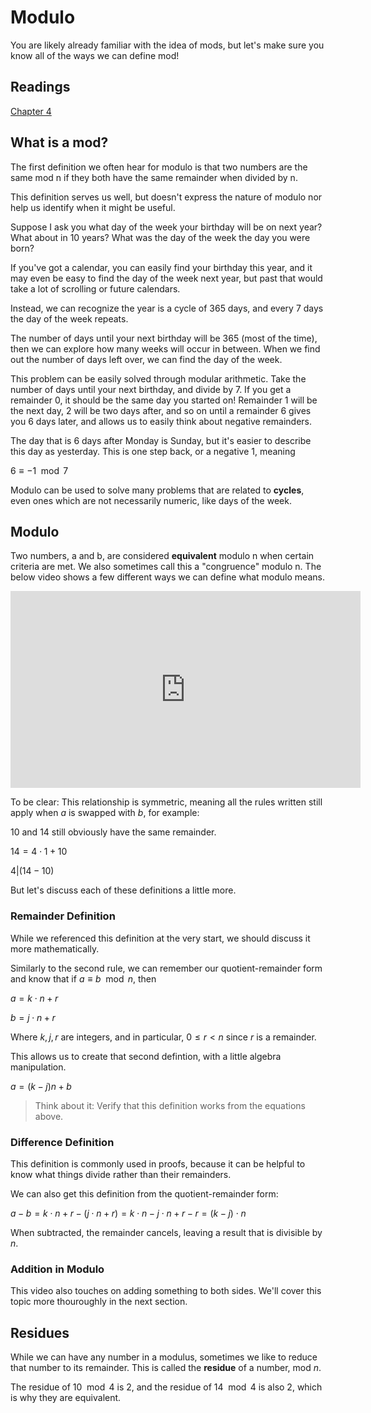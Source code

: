 # Modulo

You are likely already familiar with the idea of mods, but let's make sure you know all of the ways we can define mod!

## Readings

[Chapter 4](https://math.gordon.edu/ntic/ntic/chapter-intro-congruence.html)

## What is a mod?

The first definition we often hear for modulo is that two numbers are the same mod n if they both have the same remainder when divided by n.

This definition serves us well, but doesn't express the nature of modulo nor help us identify when it might be useful.

Suppose I ask you what day of the week your birthday will be on next year? What about in 10 years? What was the day of the week the day you were born?

If you've got a calendar, you can easily find your birthday this year, and it may even be easy to find the day of the week next year, but past that would take a lot of scrolling or future calendars.

Instead, we can recognize the year is a cycle of 365 days, and every 7 days the day of the week repeats.

The number of days until your next birthday will be 365 (most of the time), then we can explore how many weeks will occur in between. When we find out the number of days left over, we can find the day of the week.

This problem can be easily solved through modular arithmetic. Take the number of days until your next birthday, and divide by 7. If you get a remainder 0, it should be the same day you started on! Remainder 1 will be the next day, 2 will be two days after, and so on until a remainder 6 gives you 6 days later, and allows us to easily think about negative remainders.

The day that is 6 days after Monday is Sunday, but it's easier to describe this day as yesterday. This is one step back, or a negative $1$, meaning

$6 \equiv -1 \mod{7}$

Modulo can be used to solve many problems that are related to **cycles**, even ones which are not necessarily numeric, like days of the week.

## Modulo

Two numbers, a and b, are considered **equivalent** modulo n when certain criteria are met. We also sometimes call this a "congruence" modulo n. The below video shows a few different ways we can define what modulo means.

<div class=embed><iframe width="560" height="315" src="https://www.youtube.com/embed/6dZLq77gSGU?si=jaX4T8qubrmHuUPD" title="YouTube video player" frameborder="0" allow="accelerometer; autoplay; clipboard-write; encrypted-media; gyroscope; picture-in-picture" allowfullscreen></iframe></div>

To be clear: This relationship is symmetric, meaning all the rules written still apply when $a$ is swapped with $b$, for example:

$10$ and $14$ still obviously have the same remainder.

$14 = 4 \cdot 1 + 10$

$4 | (14 - 10)$

But let's discuss each of these definitions a little more.

### Remainder Definition

While we referenced this definition at the very start, we should discuss it more mathematically.

Similarly to the second rule, we can remember our quotient-remainder form and know that if $a \equiv b \mod{n}$, then

$a = k \cdot n + r$

$b = j \cdot n + r$

Where $k, j, r$ are integers, and in particular, $0 \leq r < n$ since $r$ is a remainder.

This allows us to create that second defintion, with a little algebra manipulation.

$a = (k-j)n + b$

>Think about it: Verify that this definition works from the equations above.

### Difference Definition

This definition is commonly used in proofs, because it can be helpful to know what things divide rather than their remainders.

We can also get this definition from the quotient-remainder form:

$a - b = k \cdot n + r - (j \cdot n + r) = k \cdot n - j \cdot n + r - r = (k-j)\cdot n$

When subtracted, the remainder cancels, leaving a result that is divisible by $n$.

### Addition in Modulo

This video also touches on adding something to both sides. We'll cover this topic more thouroughly in the next section.

## Residues

While we can have any number in a modulus, sometimes we like to reduce that number to its remainder. This is called the **residue** of a number, mod $n$.

The residue of $10 \mod{4}$ is $2$, and the residue of $14 \mod{4}$ is also $2$, which is why they are equivalent.